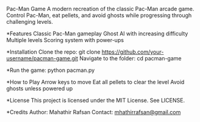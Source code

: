 Pac-Man Game
A modern recreation of the classic Pac-Man arcade game. Control Pac-Man, eat pellets, and avoid ghosts while progressing through challenging levels.

*Features
Classic Pac-Man gameplay
Ghost AI with increasing difficulty
Multiple levels
Scoring system with power-ups

*Installation
Clone the repo:
git clone https://github.com/your-username/pacman-game.git
Navigate to the folder:
cd pacman-game

*Run the game:
python pacman.py

*How to Play
Arrow keys to move
Eat all pellets to clear the level
Avoid ghosts unless powered up

*License
This project is licensed under the MIT License. See LICENSE.

*Credits
 Author: Mahathir Rafsan
 Contact: mhathirrafsan@gmail.com

